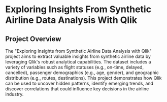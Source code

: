 # Exploring Insights From Synthetic Airline Data Analysis With Qlik
## Project Overview
The "Exploring Insights from Synthetic Airline Data Analysis with Qlik" project aims to extract valuable insights from synthetic airline data by leveraging Qlik's robust analytical capabilities. The dataset includes a variety of variables such as flight statuses (e.g., on-time, delayed, cancelled), passenger demographics (e.g., age, gender), and geographic distribution (e.g., routes, destinations). This project demonstrates how Qlik can be used to uncover hidden patterns, identify emerging trends, and discover correlations that could influence key decisions in the airline industry.
